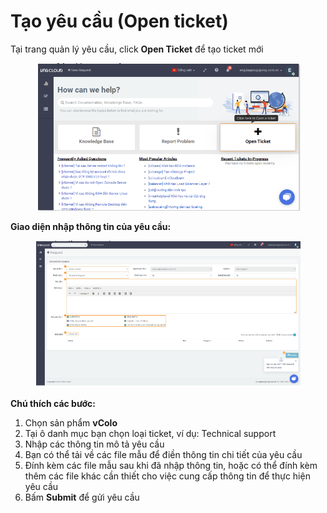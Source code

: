 # Tạo yêu cầu (Open ticket)

Tại trang quản lý yêu cầu, click **Open Ticket** để tạo ticket mới

<figure><img src="../../.gitbook/assets/image (11) (1) (1) (1) (1) (1) (1) (1) (1) (1) (1) (1).png" alt=""><figcaption></figcaption></figure>

**Giao diện nhập thông tin của yêu cầu:**

<figure><img src="../../.gitbook/assets/image (12) (1) (1) (1) (1) (1) (1) (1) (1) (1) (1) (1).png" alt=""><figcaption></figcaption></figure>

**Chú thích các bước:**

1. Chọn sản phẩm **vColo**
2. Tại ô danh mục bạn chọn loại ticket, ví dụ: Technical support
3. Nhập các thông tin mô tả yêu cầu
4. Bạn có thể tải về các file mẫu để điền thông tin chi tiết của yêu cầu
5. Đính kèm các file mẫu sau khi đã nhập thông tin, hoặc có thể đính kèm thêm các file khác cần thiết cho việc cung cấp thông tin để thực hiện yêu cầu
6. Bấm **Submit** để gửi yêu cầu
